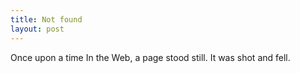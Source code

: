 ```yaml
---
title: Not found
layout: post
---
```


Once upon a time
In the Web, a page stood still.
It was shot and fell.

